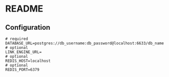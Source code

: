 # README

## Configuration

```dotenv
# required
DATABASE_URL=postgres://db_username:db_password@localhost:6633/db_name
# optional
LINK_ENGINE_URL=
# optional
REDIS_HOST=localhost
# optional
REDIS_PORT=6379
```
